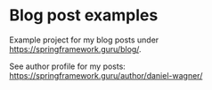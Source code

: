 # Blog post examples

Example project for my blog posts under https://springframework.guru/blog/.

See author profile for my posts: https://springframework.guru/author/daniel-wagner/